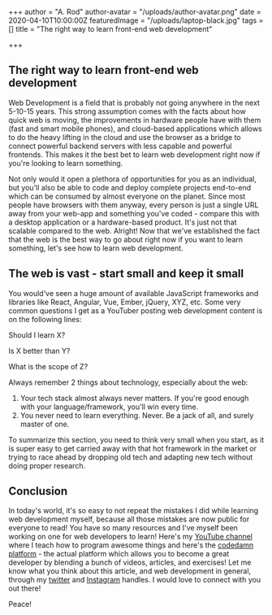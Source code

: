 +++
author = "A. Rod"
author-avatar = "/uploads/author-avatar.png"
date = 2020-04-10T10:00:00Z
featuredImage = "/uploads/laptop-black.jpg"
tags = []
title = "The right way to learn front-end web development"

+++
## The right way to learn front-end web development

Web Development is a field that is probably not going anywhere in the next 5-10-15 years. This strong assumption comes with the facts about how quick web is moving, the improvements in hardware people have with them (fast and smart mobile phones), and cloud-based applications which allows to do the heavy lifting in the cloud and use the browser as a bridge to connect powerful backend servers with less capable and powerful frontends. This makes it the best bet to learn web development right now if you're looking to learn something.

Not only would it open a plethora of opportunities for you as an individual, but you'll also be able to code and deploy complete projects end-to-end which can be consumed by almost everyone on the planet. Since most people have browsers with them anyway, every person is just a single URL away from your web-app and something you've coded - compare this with a desktop application or a hardware-based product. It's just not that scalable compared to the web. Alright! Now that we've established the fact that the web is the best way to go about right now if you want to learn something, let's see how to learn web development.

## The web is vast - start small and keep it small

You would've seen a huge amount of available JavaScript frameworks and libraries like React, Angular, Vue, Ember, jQuery, XYZ, etc. Some very common questions I get as a YouTuber posting web development content is on the following lines:

Should I learn X?

Is X better than Y?

What is the scope of Z?

Always remember 2 things about technology, especially about the web:

1. Your tech stack almost always never matters. If you're good enough with your language/framework, you'll win every time.
2. You never need to learn everything. Never. Be a jack of all, and surely master of one.

To summarize this section, you need to think very small when you start, as it is super easy to get carried away with that hot framework in the market or trying to race ahead by dropping old tech and adapting new tech without doing proper research.

## Conclusion

In today's world, it's so easy to not repeat the mistakes I did while learning web development myself, because all those mistakes are now public for everyone to read! You have so many resources and I've myself been working on one for web developers to learn! Here's my [YouTube channel](https://youtube.com/codedamn) where I teach how to program awesome things and here's the [codedamn platform](https://codedamn.com/) - the actual platform which allows you to become a great developer by blending a bunch of videos, articles, and exercises! Let me know what you think about this article, and web development in general, through my [twitter](https://twitter.com/mehulmpt) and [Instagram](https://instagram.com/mehulmpt) handles. I would love to connect with you out there!

Peace!